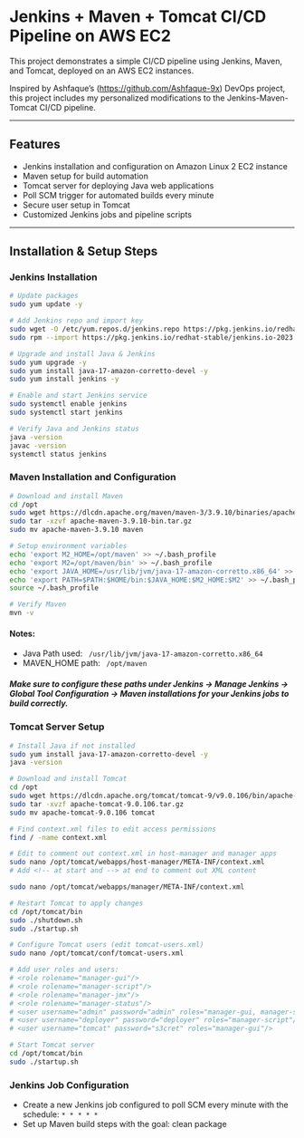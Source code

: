 # Jenkins + Maven + Tomcat CI/CD Pipeline on AWS EC2

This project demonstrates a simple CI/CD pipeline using Jenkins, Maven, and Tomcat, deployed on an AWS EC2 instances.

Inspired by Ashfaque’s (https://github.com/Ashfaque-9x) DevOps project, this project includes my personalized modifications to the Jenkins-Maven-Tomcat CI/CD pipeline.

---

## Features

- Jenkins installation and configuration on Amazon Linux 2 EC2 instance
- Maven setup for build automation
- Tomcat server for deploying Java web applications
- Poll SCM trigger for automated builds every minute
- Secure user setup in Tomcat
- Customized Jenkins jobs and pipeline scripts

---

## Installation & Setup Steps

### Jenkins Installation

```bash
# Update packages
sudo yum update -y

# Add Jenkins repo and import key
sudo wget -O /etc/yum.repos.d/jenkins.repo https://pkg.jenkins.io/redhat-stable/jenkins.repo
sudo rpm --import https://pkg.jenkins.io/redhat-stable/jenkins.io-2023.key

# Upgrade and install Java & Jenkins
sudo yum upgrade -y
sudo yum install java-17-amazon-corretto-devel -y
sudo yum install jenkins -y

# Enable and start Jenkins service
sudo systemctl enable jenkins
sudo systemctl start jenkins

# Verify Java and Jenkins status
java -version
javac -version
systemctl status jenkins

```

### Maven Installation and Configuration
```bash
# Download and install Maven
cd /opt
sudo wget https://dlcdn.apache.org/maven/maven-3/3.9.10/binaries/apache-maven-3.9.10-bin.tar.gz
sudo tar -xzvf apache-maven-3.9.10-bin.tar.gz
sudo mv apache-maven-3.9.10 maven

# Setup environment variables
echo 'export M2_HOME=/opt/maven' >> ~/.bash_profile
echo 'export M2=/opt/maven/bin' >> ~/.bash_profile
echo 'export JAVA_HOME=/usr/lib/jvm/java-17-amazon-corretto.x86_64' >> ~/.bash_profile
echo 'export PATH=$PATH:$HOME/bin:$JAVA_HOME:$M2_HOME:$M2' >> ~/.bash_profile
source ~/.bash_profile

# Verify Maven
mvn -v
```
#### Notes:
* Java Path used: <code> /usr/lib/jvm/java-17-amazon-corretto.x86_64 </code>
* MAVEN_HOME path: <code> /opt/maven </code>
##### Make sure to configure these paths under Jenkins → Manage Jenkins → Global Tool Configuration → Maven installations for your Jenkins jobs to build correctly.

### Tomcat Server Setup
```bash
# Install Java if not installed
sudo yum install java-17-amazon-corretto-devel -y
java -version

# Download and install Tomcat
cd /opt
sudo wget https://dlcdn.apache.org/tomcat/tomcat-9/v9.0.106/bin/apache-tomcat-9.0.106.tar.gz
sudo tar -xvzf apache-tomcat-9.0.106.tar.gz
sudo mv apache-tomcat-9.0.106 tomcat

# Find context.xml files to edit access permissions
find / -name context.xml

# Edit to comment out context.xml in host-manager and manager apps
sudo nano /opt/tomcat/webapps/host-manager/META-INF/context.xml
# Add <!-- at start and --> at end to comment out XML content

sudo nano /opt/tomcat/webapps/manager/META-INF/context.xml

# Restart Tomcat to apply changes
cd /opt/tomcat/bin
sudo ./shutdown.sh
sudo ./startup.sh

# Configure Tomcat users (edit tomcat-users.xml)
sudo nano /opt/tomcat/conf/tomcat-users.xml

# Add user roles and users:
# <role rolename="manager-gui"/>
# <role rolename="manager-script"/>
# <role rolename="manager-jmx"/>
# <role rolename="manager-status"/>
# <user username="admin" password="admin" roles="manager-gui, manager-script, manager-jmx, manager-status"/>
# <user username="deployer" password="deployer" roles="manager-script"/>
# <user username="tomcat" password="s3cret" roles="manager-gui"/>

# Start Tomcat server
cd /opt/tomcat/bin
sudo ./startup.sh
```
### Jenkins Job Configuration
* Create a new Jenkins job configured to poll SCM every minute with the schedule:
<code>* * * * * </code>
* Set up Maven build steps with the goal:
   clean package

